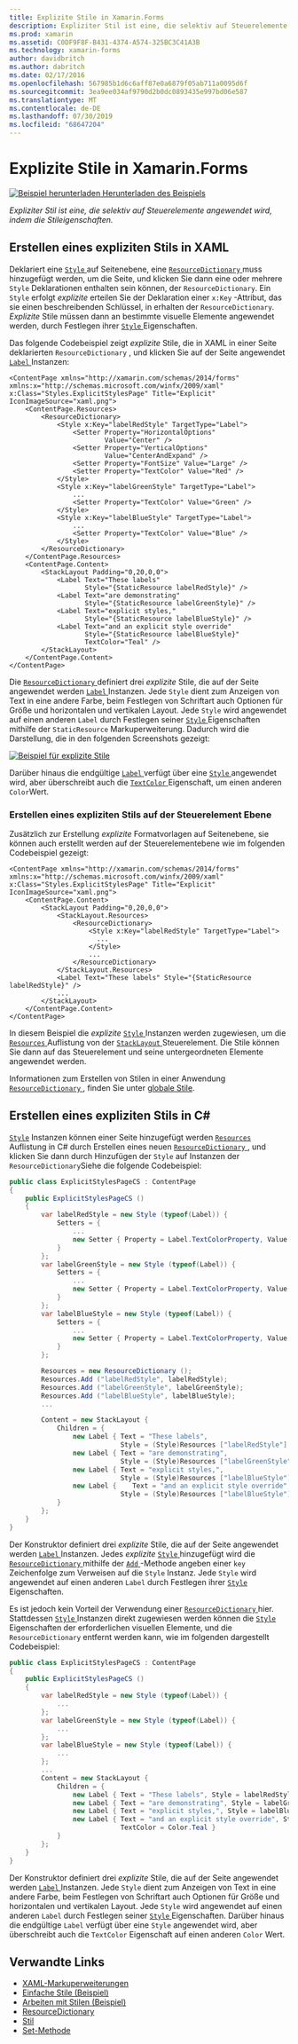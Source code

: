 ```yaml
---
title: Explizite Stile in Xamarin.Forms
description: Expliziter Stil ist eine, die selektiv auf Steuerelemente angewendet wird, indem die Stileigenschaften. In diesem Artikel wird erläutert, wie explizite Stile in einer Xamarin.Forms-Anwendung genutzt wird.
ms.prod: xamarin
ms.assetid: C0DF9F8F-B431-4374-A574-325BC3C41A3B
ms.technology: xamarin-forms
author: davidbritch
ms.author: dabritch
ms.date: 02/17/2016
ms.openlocfilehash: 567985b1d6c6aff87e0a6879f05ab711a0095d6f
ms.sourcegitcommit: 3ea9ee034af9790d2b0dc0893435e997bd06e587
ms.translationtype: MT
ms.contentlocale: de-DE
ms.lasthandoff: 07/30/2019
ms.locfileid: "68647204"
---
```

# <a name="explicit-styles-in-xamarinforms"></a>Explizite Stile in Xamarin.Forms

[![Beispiel herunterladen](~/media/shared/download.png) Herunterladen des Beispiels](https://docs.microsoft.com/samples/xamarin/xamarin-forms-samples/userinterface-styles-basicstyles)

_Expliziter Stil ist eine, die selektiv auf Steuerelemente angewendet wird, indem die Stileigenschaften._

## <a name="create-an-explicit-style-in-xaml"></a>Erstellen eines expliziten Stils in XAML

Deklariert eine [ `Style` ](xref:Xamarin.Forms.Style) auf Seitenebene, eine [ `ResourceDictionary` ](xref:Xamarin.Forms.ResourceDictionary) muss hinzugefügt werden, um die Seite, und klicken Sie dann eine oder mehrere `Style` Deklarationen enthalten sein können, der `ResourceDictionary`. Ein `Style` erfolgt *explizite* erteilen Sie der Deklaration einer `x:Key` -Attribut, das sie einen beschreibenden Schlüssel, in erhalten der `ResourceDictionary`. *Explizite* Stile müssen dann an bestimmte visuelle Elemente angewendet werden, durch Festlegen ihrer [ `Style` ](xref:Xamarin.Forms.NavigableElement.Style) Eigenschaften.

Das folgende Codebeispiel zeigt *explizite* Stile, die in XAML in einer Seite deklarierten `ResourceDictionary` , und klicken Sie auf der Seite angewendet [ `Label` ](xref:Xamarin.Forms.Label) Instanzen:

```xaml
<ContentPage xmlns="http://xamarin.com/schemas/2014/forms" xmlns:x="http://schemas.microsoft.com/winfx/2009/xaml" x:Class="Styles.ExplicitStylesPage" Title="Explicit" IconImageSource="xaml.png">
    <ContentPage.Resources>
        <ResourceDictionary>
            <Style x:Key="labelRedStyle" TargetType="Label">
                <Setter Property="HorizontalOptions"
                        Value="Center" />
                <Setter Property="VerticalOptions"
                        Value="CenterAndExpand" />
                <Setter Property="FontSize" Value="Large" />
                <Setter Property="TextColor" Value="Red" />
            </Style>
            <Style x:Key="labelGreenStyle" TargetType="Label">
                ...
                <Setter Property="TextColor" Value="Green" />
            </Style>
            <Style x:Key="labelBlueStyle" TargetType="Label">
                ...
                <Setter Property="TextColor" Value="Blue" />
            </Style>
        </ResourceDictionary>
    </ContentPage.Resources>
    <ContentPage.Content>
        <StackLayout Padding="0,20,0,0">
            <Label Text="These labels"
                   Style="{StaticResource labelRedStyle}" />
            <Label Text="are demonstrating"
                   Style="{StaticResource labelGreenStyle}" />
            <Label Text="explicit styles,"
                   Style="{StaticResource labelBlueStyle}" />
            <Label Text="and an explicit style override"
                   Style="{StaticResource labelBlueStyle}"
                   TextColor="Teal" />
        </StackLayout>
    </ContentPage.Content>
</ContentPage>
```

Die [ `ResourceDictionary` ](xref:Xamarin.Forms.ResourceDictionary) definiert drei *explizite* Stile, die auf der Seite angewendet werden [ `Label` ](xref:Xamarin.Forms.Label) Instanzen. Jede `Style` dient zum Anzeigen von Text in eine andere Farbe, beim Festlegen von Schriftart auch Optionen für Größe und horizontalen und vertikalen Layout. Jede `Style` wird angewendet auf einen anderen `Label` durch Festlegen seiner [ `Style` ](xref:Xamarin.Forms.NavigableElement.Style) Eigenschaften mithilfe der `StaticResource` Markuperweiterung. Dadurch wird die Darstellung, die in den folgenden Screenshots gezeigt:

[![](explicit-images/explicit-styles.png "Beispiel für explizite Stile")](explicit-images/explicit-styles-large.png#lightbox "explizite Stile-Beispiel")

Darüber hinaus die endgültige [ `Label` ](xref:Xamarin.Forms.Label) verfügt über eine [ `Style` ](xref:Xamarin.Forms.Style) angewendet wird, aber überschreibt auch die [ `TextColor` ](xref:Xamarin.Forms.Label.TextColor) Eigenschaft, um einen anderen `Color`Wert.

### <a name="create-an-explicit-style-at-the-control-level"></a>Erstellen eines expliziten Stils auf der Steuerelement Ebene

Zusätzlich zur Erstellung *explizite* Formatvorlagen auf Seitenebene, sie können auch erstellt werden auf der Steuerelementebene wie im folgenden Codebeispiel gezeigt:

```xaml
<ContentPage xmlns="http://xamarin.com/schemas/2014/forms" xmlns:x="http://schemas.microsoft.com/winfx/2009/xaml" x:Class="Styles.ExplicitStylesPage" Title="Explicit" IconImageSource="xaml.png">
    <ContentPage.Content>
        <StackLayout Padding="0,20,0,0">
            <StackLayout.Resources>
                <ResourceDictionary>
                    <Style x:Key="labelRedStyle" TargetType="Label">
                      ...
                    </Style>
                    ...
                </ResourceDictionary>
            </StackLayout.Resources>
            <Label Text="These labels" Style="{StaticResource labelRedStyle}" />
            ...
        </StackLayout>
    </ContentPage.Content>
</ContentPage>
```

In diesem Beispiel die *explizite* [ `Style` ](xref:Xamarin.Forms.Style) Instanzen werden zugewiesen, um die [ `Resources` ](xref:Xamarin.Forms.VisualElement.Resources) Auflistung von der [ `StackLayout` ](xref:Xamarin.Forms.StackLayout) Steuerelement. Die Stile können Sie dann auf das Steuerelement und seine untergeordneten Elemente angewendet werden.

Informationen zum Erstellen von Stilen in einer Anwendung [ `ResourceDictionary` ](xref:Xamarin.Forms.ResourceDictionary), finden Sie unter [globale Stile](~/xamarin-forms/user-interface/styles/application.md).

## <a name="create-an-explicit-style-in-c35"></a>Erstellen eines expliziten Stils in C&#35;

[`Style`](xref:Xamarin.Forms.Style) Instanzen können einer Seite hinzugefügt werden [ `Resources` ](xref:Xamarin.Forms.VisualElement.Resources) Auflistung in C# durch Erstellen eines neuen [ `ResourceDictionary` ](xref:Xamarin.Forms.ResourceDictionary), und klicken Sie dann durch Hinzufügen der `Style` auf Instanzen der `ResourceDictionary`Siehe die folgende Codebeispiel:

```csharp
public class ExplicitStylesPageCS : ContentPage
{
    public ExplicitStylesPageCS ()
    {
        var labelRedStyle = new Style (typeof(Label)) {
            Setters = {
                ...
                new Setter { Property = Label.TextColorProperty, Value = Color.Red    }
            }
        };
        var labelGreenStyle = new Style (typeof(Label)) {
            Setters = {
                ...
                new Setter { Property = Label.TextColorProperty, Value = Color.Green }
            }
        };
        var labelBlueStyle = new Style (typeof(Label)) {
            Setters = {
                ...
                new Setter { Property = Label.TextColorProperty, Value = Color.Blue }
            }
        };

        Resources = new ResourceDictionary ();
        Resources.Add ("labelRedStyle", labelRedStyle);
        Resources.Add ("labelGreenStyle", labelGreenStyle);
        Resources.Add ("labelBlueStyle", labelBlueStyle);
        ...

        Content = new StackLayout {
            Children = {
                new Label { Text = "These labels",
                            Style = (Style)Resources ["labelRedStyle"] },
                new Label { Text = "are demonstrating",
                            Style = (Style)Resources ["labelGreenStyle"] },
                new Label { Text = "explicit styles,",
                            Style = (Style)Resources ["labelBlueStyle"] },
                new Label {    Text = "and an explicit style override",
                            Style = (Style)Resources ["labelBlueStyle"], TextColor = Color.Teal }
            }
        };
    }
}
```

Der Konstruktor definiert drei *explizite* Stile, die auf der Seite angewendet werden [ `Label` ](xref:Xamarin.Forms.Label) Instanzen. Jedes *explizite* [ `Style` ](xref:Xamarin.Forms.Style) hinzugefügt wird die [ `ResourceDictionary` ](xref:Xamarin.Forms.ResourceDictionary) mithilfe der [ `Add` ](xref:Xamarin.Forms.ResourceDictionary.Add(System.String,System.Object)) -Methode angeben einer `key` Zeichenfolge zum Verweisen auf die `Style` Instanz. Jede `Style` wird angewendet auf einen anderen `Label` durch Festlegen ihrer [ `Style` ](xref:Xamarin.Forms.NavigableElement.Style) Eigenschaften.

Es ist jedoch kein Vorteil der Verwendung einer [ `ResourceDictionary` ](xref:Xamarin.Forms.ResourceDictionary) hier. Stattdessen [ `Style` ](xref:Xamarin.Forms.Style) Instanzen direkt zugewiesen werden können die [ `Style` ](xref:Xamarin.Forms.NavigableElement.Style) Eigenschaften der erforderlichen visuellen Elemente, und die `ResourceDictionary` entfernt werden kann, wie im folgenden dargestellt Codebeispiel:

```csharp
public class ExplicitStylesPageCS : ContentPage
{
    public ExplicitStylesPageCS ()
    {
        var labelRedStyle = new Style (typeof(Label)) {
            ...
        };
        var labelGreenStyle = new Style (typeof(Label)) {
            ...
        };
        var labelBlueStyle = new Style (typeof(Label)) {
            ...
        };
        ...
        Content = new StackLayout {
            Children = {
                new Label { Text = "These labels", Style = labelRedStyle },
                new Label { Text = "are demonstrating", Style = labelGreenStyle },
                new Label { Text = "explicit styles,", Style = labelBlueStyle },
                new Label { Text = "and an explicit style override", Style = labelBlueStyle,
                            TextColor = Color.Teal }
            }
        };
    }
}
```

Der Konstruktor definiert drei *explizite* Stile, die auf der Seite angewendet werden [ `Label` ](xref:Xamarin.Forms.Label) Instanzen. Jede `Style` dient zum Anzeigen von Text in eine andere Farbe, beim Festlegen von Schriftart auch Optionen für Größe und horizontalen und vertikalen Layout. Jede `Style` wird angewendet auf einen anderen `Label` durch Festlegen seiner [ `Style` ](xref:Xamarin.Forms.NavigableElement.Style) Eigenschaften. Darüber hinaus die endgültige `Label` verfügt über eine `Style` angewendet wird, aber überschreibt auch die `TextColor` Eigenschaft auf einen anderen `Color` Wert.

## <a name="related-links"></a>Verwandte Links

- [XAML-Markuperweiterungen](~/xamarin-forms/xaml/xaml-basics/xaml-markup-extensions.md)
- [Einfache Stile (Beispiel)](https://docs.microsoft.com/samples/xamarin/xamarin-forms-samples/userinterface-styles-basicstyles)
- [Arbeiten mit Stilen (Beispiel)](https://docs.microsoft.com/samples/xamarin/xamarin-forms-samples/workingwithstyles)
- [ResourceDictionary](xref:Xamarin.Forms.ResourceDictionary)
- [Stil](xref:Xamarin.Forms.Style)
- [Set-Methode](xref:Xamarin.Forms.Setter)
